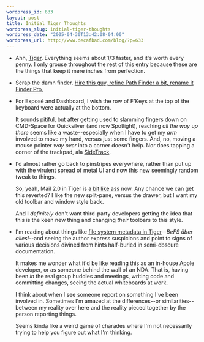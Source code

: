 ```yaml
--- 
wordpress_id: 633
layout: post
title: Initial Tiger Thoughts
wordpress_slug: initial-tiger-thoughts
wordpress_date: "2005-04-30T13:42:08-04:00"
wordpress_url: http://www.decafbad.com/blog/?p=633
---
```

* Ahh, [Tiger][tig].  Everything seems about 1/3 faster, and it's worth every penny.  I only grouse throughout the rest of this entry because these are the things that keep it mere inches from perfection.

[tig]: http://www.apple.com/macosx/

* Scrap the damn finder.  [Hire this guy, refine Path Finder a bit, rename it Finder Pro.][pf]

[pf]: http://www.cocoatech.com/

* For Exposé and Dashboard, I wish the row of F'Keys at the top of the keyboard were actually at the bottom.  

  It sounds pitiful, but after getting used to slamming fingers down on CMD-Space for Quicksilver (and now Spotlight), reaching *all the way up there* seems like a waste--especially when I have to get my *arm* involved to move my hand, versus just some fingers.  And, no, moving a mouse pointer *way over* into a corner doesn't help.  Nor does tapping a corner of the trackpad, ala [SideTrack][st].

[st]: http://www.ragingmenace.com/software/sidetrack/

* I'd almost rather go back to pinstripes everywhere, rather than put up with the virulent spread of metal UI and now this new seemingly random tweak to things.

  So, yeah, Mail 2.0 in Tiger is [a bit like ass][m2] now.  Any chance we can get this reverted?  I like the new split-pane, versus the drawer, but I want my old toolbar and window style back.  

  And I *definitely* don't want third-party developers getting the idea that this is the keen new thing and changing *their* toolbars to this style.

[m2]: http://arstechnica.com/reviews/os/macosx-10.4.ars/3

* I'm reading about things like [file system metadata in Tiger][fsm]--*BeFS über alles!*--and seeing the author express suspicions and point to signs of various decisions divined from hints half-buried in semi-obscure documentation.  

  It makes me wonder what it'd be like reading this as an in-house Apple developer, or as someone behind the wall of an NDA.  That is, having been *in* the real group huddles and meetings, writing code and committing changes, seeing the actual whiteboards at work.
  
  I think about when I see someone report on something I've been involved in.  Sometimes I'm amazed at the differences--or similarities--between my reality over here and the reality pieced together by the person reporting things.
  
  Seems kinda like a weird game of charades where I'm not necessarily trying to help you figure out what I'm thinking.

[fsm]: http://arstechnica.com/reviews/os/macosx-10.4.ars/9

